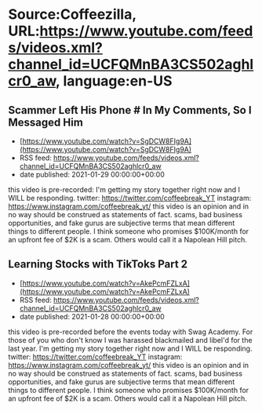 # Source:Coffeezilla, URL:https://www.youtube.com/feeds/videos.xml?channel_id=UCFQMnBA3CS502aghlcr0_aw, language:en-US

## Scammer Left His Phone # In My Comments, So I Messaged Him
 - [https://www.youtube.com/watch?v=SgDCW8FIg9A](https://www.youtube.com/watch?v=SgDCW8FIg9A)
 - RSS feed: https://www.youtube.com/feeds/videos.xml?channel_id=UCFQMnBA3CS502aghlcr0_aw
 - date published: 2021-01-29 00:00:00+00:00

this video is pre-recorded: I'm getting my story together right now and I WILL be responding. 
twitter: https://twitter.com/coffeebreak_YT
instagram: https://www.instagram.com/coffeebreak_yt/
this video is an opinion and in no way should be construed as statements of fact. scams, bad business opportunities, and fake gurus are subjective terms that mean different things to different people. I think someone who promises $100K/month for an upfront fee of $2K is a scam. Others would call it a Napolean Hill pitch.

## Learning Stocks with TikToks Part 2
 - [https://www.youtube.com/watch?v=AkePcmFZLxA](https://www.youtube.com/watch?v=AkePcmFZLxA)
 - RSS feed: https://www.youtube.com/feeds/videos.xml?channel_id=UCFQMnBA3CS502aghlcr0_aw
 - date published: 2021-01-28 00:00:00+00:00

this video is pre-recorded before the events today with Swag Academy.  For those of you who don't know I was harassed blackmailed and libel'd for the last year. I'm getting my story together right now and I WILL be responding. 
twitter: https://twitter.com/coffeebreak_YT
instagram: https://www.instagram.com/coffeebreak_yt/
this video is an opinion and in no way should be construed as statements of fact. scams, bad business opportunities, and fake gurus are subjective terms that mean different things to different people. I think someone who promises $100K/month for an upfront fee of $2K is a scam. Others would call it a Napolean Hill pitch.

